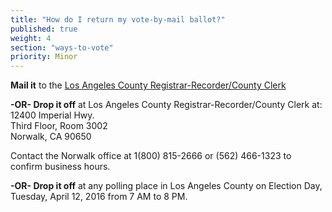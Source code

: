 ```yaml
---
title: "How do I return my vote-by-mail ballot?"
published: true
weight: 4
section: "ways-to-vote"
priority: Minor
---
```


**Mail it** to the [Los Angeles County Registrar-Recorder/County Clerk](https://www.lavote.net/home/voting-elections/voting-options/vote-by-mail/how-to-vote-by-mail)  

**-OR- Drop it off** at Los Angeles County Registrar-Recorder/County Clerk at:  
	12400 Imperial Hwy.  
    Third Floor, Room 3002  
    Norwalk, CA 90650  
    
Contact the Norwalk office at 1(800) 815-2666 or (562) 466-1323 to confirm business hours.  

**-OR- Drop it off** at any polling place in Los Angeles County on Election Day,
Tuesday, April 12, 2016 from 7 AM to 8 PM.  